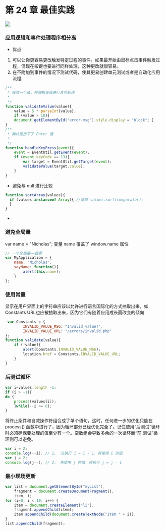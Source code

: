 
# 第 24 章 最佳实践

<img src = "https://github.com/luohong123/js-advance-program/blob/master/%E7%AC%AC%2024%20%E7%AB%A0%20%E6%9C%80%E4%BD%B3%E5%AE%9E%E8%B7%B5/image.png" />

### 应用逻辑和事件处理程序相分离
- 优点
1. 可以让你更容易更改触发特定过程的事件。如果最开始由鼠标点击事件触发过程，但现在按键也要进行同样处理，这种更改就很容易。
2. 在不附加到事件的情况下测试代码，使其更易创建单元测试或者是自动化应用流程.
```javascript
/**
 * 接收一个值，并根据该值进行其他处理
 *
 */
function validateValue(value){
    value = 5 * parseInt(value);
    if (value > 10){
    document.getElementById("error-msg").style.display = "block"; }
}
/**
 * 确认是按下了 Enter 键
 *
 */
function handleKeyPress(event){
    event = EventUtil.getEvent(event);
    if (event.keyCode == 13){
        var target = EventUtil.getTarget(event);
        validateValue(target.value);
    }
}
```

- 避免与 null 进行比较
```javascript
function sortArray(values){
  if (values instanceof Array){ //推荐 values.sort(comparator);
  } 
}
```

- 

### 避免全局量
var name = "Nicholas";
变量 name 覆盖了 window.name 属性
```javascript
// 一个全局量——推荐 
var MyApplication = { 
    name: "Nicholas",
    sayName: function(){
        alert(this.name);
    } 
};
```
### 使用常量
显示在用户界面上的字符串应该以允许进行语言国际化的方式抽取出来，如 Constants
URL也应被抽取出来，因为它们有随着应用成长而改变的倾向
```javascript
 var Constants = {
        INVALID_VALUE_MSG: "Invalid value!",
        INVALID_VALUE_URL: "/errors/invalid.php"
};
function validate(value){
    if (!value){
        alert(Constants.INVALID_VALUE_MSG);
        location.href = Constants.INVALID_VALUE_URL;
    } 
}
```
### 后测试循环
```javascript
var i=values.length -1;
if (i > -1){
do {
    process(values[i]);
    }while(--i >= 0);
}
```
将终止条件和自减操作符组合成了单个语句，这时，任何进一步的优化只能在 process() 函数中进行了，因为循环部分已经优化完全了。记住使用“后测试”循环时必须确保要处理的值至少有一个。空数组会导致多余的一次循环而“前 测试”循环则可以避免。

```javascript
var i = 2;
console.log(--i); // 1,  先执行 i = i - 1，再使用 i 的值
var j = 2;
console.log(j--); // 2， 先使用 j 的值，再执行 j = j - 1
```

### 最小现场更新
```javascript
var list = document.getElementById("myList"),
    fragment = document.createDocumentFragment(),
    item, i;
for (i=0; i < 10; i++) {
    item = document.createElement("li"); 
    fragment.appendChild(item); 
    item.appendChild(document.createTextNode("Item " + i));
}
list.appendChild(fragment);
```
